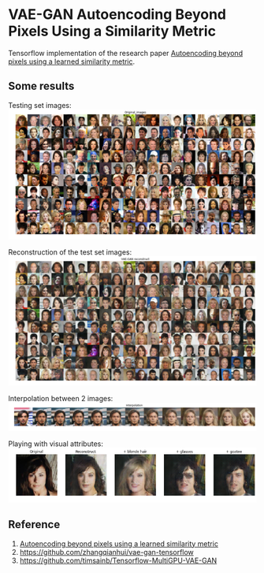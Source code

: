 # VAE-GAN Autoencoding Beyond Pixels Using a Similarity Metric

Tensorflow implementation of the research paper [Autoencoding beyond pixels using a learned similarity metric](https://arxiv.org/abs/1512.09300).

## Some results
Testing set images:
![test_set](imgs/ori.png)

Reconstruction of the test set images:
![reconstruct](imgs/vaegan.png)

Interpolation between 2 images:
![interpolate](imgs/interpolate.png)

Playing with visual attributes:  
![attr](imgs/attr_0.png)

## Reference
1. [Autoencoding beyond pixels using a learned similarity metric](https://arxiv.org/abs/1512.09300)
1. https://github.com/zhangqianhui/vae-gan-tensorflow
1. https://github.com/timsainb/Tensorflow-MultiGPU-VAE-GAN
